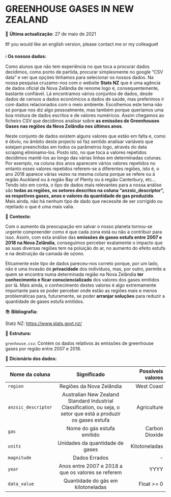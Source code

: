 # GREENHOUSE GASES IN NEW ZEALAND 

📅️ **Última actualização**: 27 de maio de 2021

❗️If you would like an english version, please contact me or my colleague❗️

ℹ️ **Os nossos dados:**

Como alunos que não tem experiência no que toca a procurar dados decidimos, como ponto de partida, procurar simplesmente no google “CSV data” e ver que opções tínhamos para  selecionar os nossos dados. Na nossa pesquisa cruzamo-nos com o website **Stats NZ** que é uma agência de dados oficial da Nova Zelândia de renome logo é,  consequentemente, bastante confiável. Lá encontramos vários conjuntos de dados, desde dados de censos a dados económicos a dados de saúde, mas preferimos ir com dados relacionados com o meio ambiente. Escolhemos este tema não só porque nos diz algo pessoalmente, mas também porque queríamos uma boa mistura de dados escritos e de valores numéricos. Assim chegamos ao ficheiro CSV que decidimos analisar sobre **as emissões de Greenhouses Gases nas regiões da Nova Zelândia nos últimos anos**. 

Neste conjunto de dados existem alguns valores que estão em falta e, como é óbvio, no âmbito deste projecto só faz sentido analisar variáveis que estejam preenchidas em todos os parâmetros logo, através do data scraping eliminamo-los. Posto isto, no que toca a valores repetidos decidimos mantê-los ao longo das várias linhas em determinadas colunas. Por exemplo, na coluna dos anos aparecem vários valores repetidos no entanto esses valores repetidos referem-se a diferentes regiões, isto é, o ano 2018 aparece várias vezes na mesma coluna porque se refere ou à região Auckland ou à região Bay of Plenty ou à região Canterbury, etc… Tendo isto em conta, o tipo de dados mais relevantes para a nossa análise são **todas as regiões, os setores descritos na coluna “anzsic_descriptor”, os respetivos gases, anos e valores da quantidade de gas produzido**. Mais ainda, não há nenhum tipo de dado que necessite de ser corrigido ou rejeitado o que é uma mais valia.

🤔 **Contexto:**

Com o aumento da preocupação em salvar o nosso planeta tornou-se urgente compreender como é que cada zona está ou não a contribuir para isso. Assim, com esta análise das **emissões de gases estufa entre 2007 e 2018 na Nova Zelândia**, conseguimos perceber exatamente o impacto que as suas diversas regiões tem na poluição do ar, no aumento do efeito estufa e na destruição da camada de ozono. 

Eticamente este tipo de dados pareceu-nos correto porque, por um lado, não é uma invasão de **privacidade** dos indivíduos, mas, por outro, permite a quem se encontra numa determinada região na Nova Zelândia **ter conhecimento e ficar consciencializado** dos valores dos gases emitidos por lá. Mais ainda, o conhecimento destes valores é algo extremamente importante para se poder perceber onde estão as regiões mais e menos problemáticas para, futuramente, se poder **arranjar soluções** para reduzir a quantidade de gases estufa emitidos.

📚 **Bibliografia:**

Statz NZ: https://www.stats.govt.nz/ 

🧱 **Estrutura:**

`grenhouse.csv`: Contém os dados relativos ás emissões de greenhouse gases por região entre 2007 e 2018.

📔 **Dicionário dos dados:**

| Nome da coluna        | Significado           | Possíveis valores  |
| ------------- |:-------------:| -----:|
| `region` | Regiões da Nova Zelândia | West Coast |
| `anzsic_descriptor` | Australian New Zealand Standard Industrial Classification, ou seja, o setor que está a produzir os gases estufa | Agriculture |
| `gas` | Nome do gás estufa emitido | Carbon Dioxide |
| `units` | Unidades da quantidade de gases | Kilotoneladas |
| `magnitude` | Dados Errados | - |
| `year` | Anos entre 2007 e 2018 a que os valores se referem | YYYY |
| `data_value` | Quantidade do gás em kilotoneladas | Float >= 0 |

